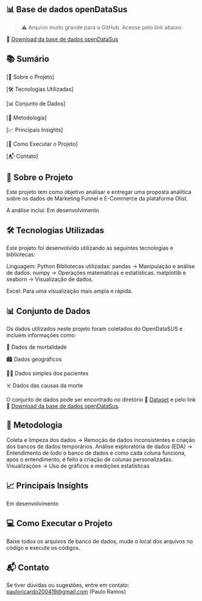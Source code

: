 ## 📊 Base de dados openDataSus

> ⚠️ Arquivo muito grande para o GitHub. Acesse pelo link abaixo:

🔗 [Download da base de dados openDataSus](https://drive.google.com/drive/folders/1kb1suuU1c3t5pp4A-tatdLLpm6ADbPsJ?usp=sharing)

## 📚 Sumário
[📌 Sobre o Projeto]

[🛠️ Tecnologias Utilizadas]

[📊 Conjunto de Dados]

[🧐 Metodologia]

[📈 Principais Insights]

[🚀 Como Executar o Projeto]

[📬 Contato]

## 📌 Sobre o Projeto
Este projeto tem como objetivo analisar e entregar uma proposta analítica sobre os dados de Marketing Funnel e E-Commerce da plataforma Olist.

A análise inclui:
Em desenvolvimento

## 🛠️ Tecnologias Utilizadas
Este projeto foi desenvolvido utilizando as seguintes tecnologias e bibliotecas:

Linguagem: Python
Bibliotecas utilizadas:
pandas → Manipulação e análise de dados.
numpy → Operações matemáticas e estatísticas.
matplotlib e seaborn → Visualização de dados.

Excel: Para uma visualização mais ampla e rápida.

## 📊 Conjunto de Dados
Os dados utilizados neste projeto foram coletados do OpenDataSUS e incluem informações como:

🏥 Dados de mortalidade

🏙️ Dados geográficos

🧑‍⚕️ Dados simples dos pacientes

☠️ Dados das causas da morte

O conjunto de dados pode ser encontrado no diretório 🔗 [Dataset](https://github.com/PauloRicardo200419/ProjetoMackenzie/tree/main/Dataset) e pelo link 🔗 [Download da base de dados openDataSus](https://drive.google.com/drive/folders/1kb1suuU1c3t5pp4A-tatdLLpm6ADbPsJ?usp=sharing).

## 📝 Metodologia
Coleta e limpeza dos dados → Remoção de dados inconsistentes e criação dos bancos de dados temporários.
Análise exploratória de dados (EDA) → Entendimento de todo o banco de dados e como cada coluna funciona, após o entendimento, é feito a criação de colunas personalizadas.
Visualizações → Uso de gráficos e medições estatísticas

## 📈 Principais Insights
Em desenvolvimento

## 💻 Como Executar o Projeto
Baixe todos os arquivos de banco de dados, mude o local dos arquivos no código e execute os códigos.

## 📬 Contato
Se tiver dúvidas ou sugestões, entre em contato:
pauloricardo200419@gmail.com (Paulo Ramos)
